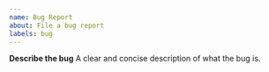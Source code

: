 ```yaml
---
name: Bug Report
about: File a bug report
labels: bug
---
```


**Describe the bug**
A clear and concise description of what the bug is.
